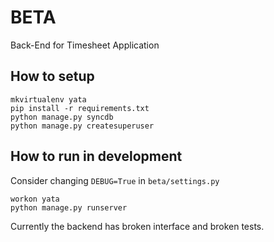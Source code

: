 # BETA

Back-End for Timesheet Application


## How to setup

    mkvirtualenv yata 
    pip install -r requirements.txt
    python manage.py syncdb
    python manage.py createsuperuser

## How to run in development

Consider changing `DEBUG=True` in `beta/settings.py` 

    workon yata
    python manage.py runserver


Currently the backend has broken interface and broken tests.
